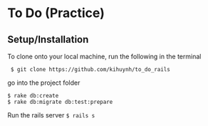 # To Do (Practice)


## Setup/Installation
To clone onto your local machine, run the following in the terminal
```
 $ git clone https://github.com/kihuynh/to_do_rails
```
go into the project folder
```
$ rake db:create
$ rake db:migrate db:test:prepare
```
Run the rails server
`
$ rails s
`
